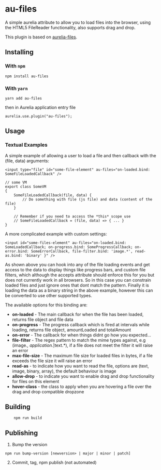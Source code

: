 # au-files

A simple aurelia attribute to allow you to load files into the browser, using the HTML5 FileReader functionality, also supports drag and drop.

This plugin is based on [aurelia-files](https://github.com/grofit/aurelia-files).

## Installing

### With `npm`

`npm install au-files`

### With `yarn`

`yarn add au-files`

then in Aurelia application entry file

`aurelia.use.plugin("au-files");`

## Usage

### Textual Examples

A simple example of allowing a user to load a file and then callback with the (file, data) arguments:
```
<input type="file" id="some-file-element" au-files="on-loaded.bind: SomeFileLoadedCallback" /> 

// some VM
export class SomeVM
{
	SomeFileLoadedCallback(file, data) {
		// Do something with file (js file) and data (content of the file)
	}
	
	// Remember if you need to access the *this* scope use
	// SomeFileLoadedCallback = (file, data) => { ... }
}

```

A more complicated example with custom settings:
```
<input id="some-files-element" au-files="on-loaded.bind: SomeLoadedCallback; on-progress.bind: SomeProgressCallback; on-error.bind: SomeErrorCallback, file-filter.bind: 'image.*', read-as.bind: 'binary' }" />
```

As shown above you can hook into any of the file loading events and get access to the data to display things like progress bars, and custom file filters, which although the accepts attribute should enforce this for you but does not currently work in all browsers. So in this case you can constrain loaded files and just ignore ones that dont match the pattern. Finally it is loading the data as a binary string in the above example, however this can be converted to use other supported types.

The available options for this binding are:

* **on-loaded** - The main callback for when the file has been loaded, returns file object and file data
* **on-progress** - The progress callback which is fired at intervals while loading, returns file object, amountLoaded and totalAmount
* **on-error** - The callback for when things didnt go how you expected...
* **file-filter** - The regex pattern to match the mime types against, e.g (image.*, application.*|text.*), if a file does not meet the filter it will raise an error
* **max-file-size** - The maximum file size for loaded files in bytes, if a file exceeds the file size it will raise an error
* **read-as** - to indicate how you want to read the file, options are (text, image, binary, array), the default behaviour is image
* **allow-drop** - to indicate you want to enable drag and drop functionality for files on this element
* **hover-class** - the class to apply when you are hovering a file over the drag and drop compatible dropzone

## Building

```shell
	npm run build
```

## Publishing

1. Bump the version
```shell
npm run bump-version [newversion> | major | minor | patch]
```
2. Commit, tag, npm publish (not automated)